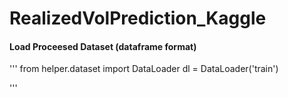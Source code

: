 # RealizedVolPrediction_Kaggle

#### Load Proceesed Dataset (dataframe format)

'''
from helper.dataset import DataLoader
dl = DataLoader('train')

'''
